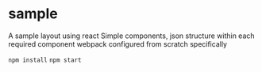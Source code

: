 # sample
A sample layout using react
Simple components, json structure within each required component
webpack configured from scratch specifically

```npm install```
```npm start```
